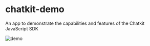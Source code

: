 # chatkit-demo
An app to demonstrate the capabilities and features of the Chatkit JavaScript SDK

![demo](https://user-images.githubusercontent.com/1457604/35891289-687ad6ec-0b9b-11e8-99cc-ffbad31a017e.gif)
